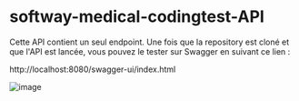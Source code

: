 # softway-medical-codingtest-API
Cette API contient un seul endpoint. Une fois que la repository est cloné et que l'API est lancée, vous pouvez le tester sur Swagger en suivant ce lien :

http://localhost:8080/swagger-ui/index.html

![image](https://github.com/HL-Abdallah/softway-medical-codingtest/assets/68193549/e577c359-ad70-4479-b4e1-fb30019ca05e)
